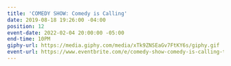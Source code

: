 ```yaml
---
title: 'COMEDY SHOW: Comedy is Calling'
date: 2019-08-18 19:26:00 -04:00
position: 12
event-date: 2022-02-04 20:00:00 -05:00
end-time: 10PM
giphy-url: https://media.giphy.com/media/xTk9ZNSEaGv7FtKY6s/giphy.gif
event-url: https://www.eventbrite.com/e/comedy-show-comedy-is-calling-tickets-255494289297
---
```


